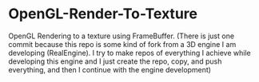 # OpenGL-Render-To-Texture
OpenGL Rendering to a texture using FrameBuffer.
(There is just one commit because this repo is some kind of fork from a 3D engine I am developing (RealEngine). I try to make repos of everything I achieve while developing this engine and I just create the repo, copy, and push everything, and then I continue with the engine development)
 

